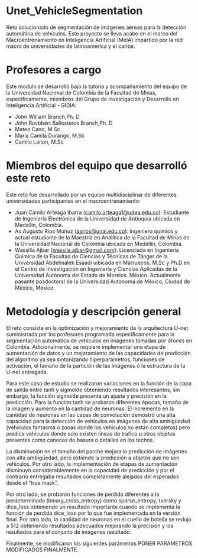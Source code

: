 # Unet_VehicleSegmentation
Reto solucionado de segmentación de imágenes aéreas para la detección automática de vehículos. Este proyecto se lleva acabo en el marco del Macroentrenamiento en Inteligencia Artificial (MeIA) impartido por la red macro de universidades de latinoamerica y el caribe. 

# Profesores a cargo
Este modulo se desarrolló bajo la tutoría y acompañamiento del equipo de la Universidad Nacional de Colombia de la Facultad de Minas, especificamente, miembros del Grupo de Investigación y Desarrollo en Inteligencia Artificial - GIDIA:

- John William Branch,Ph. D
- John Rovbbert Ballesteros Branch,Ph. D
- Mateo Cano, M.Sc
- Maria Camila Durango, M.Sc
- Camilo Laiton, M.Sc

# Miembros del equipo que desarrolló este reto

Este reto fue desarrollado por un equipo multidisciplinar de diferentes universidades participantes en el macroentrenamiento:

-	Juan Camilo Arteaga Ibarra (camilo.arteaga1@udea.edu.co): Estudiante de Ingeniería Electrónica de la Universidad de Antioquia ubicada en Medellín, Colombia.
-	As Augusto Rios Muñoz (aarios@unal.edu.co): Ingeniero químico y actual estudiante de la Maestría en Analítica de la Facultad de Minas de la Universidad Nacional de Colombia ubicada en Medellín, Colombia.
-	Wassilla Ajbar (wassila.ajbar@gmail.com): Licenciada en Ingeniería Quimica de la Facultad de Ciencias y Técnicas de Tánger de la Universidad Abdelmalek Esaadi uibicada en Marruecos. M.Sc y Ph.D en el Centro de Investigación en Ingeniería y Ciencias Aplicadas de la Universidad Autónoma del Estado de Morelos. México. Actualmente pasante posdoctoral de la Universidad Autonoma de México, Ciudad de México, México.

# Metodología y descripción general

El reto consiste en la optimización y mejoramiento de la arquitectura U-net suministrada por los profesores programada específicamente para la segmentación automática de vehículos en imágenes tomadas por drones en Colombia. Adicionalmente, se requiere implementar una etapa de aumentación de datos y un mejoramiento de las capacidades de predicción del algoritmo ya sea sintonizando hiperparametros, funciones de activación, el tamaño de la partición de las imágenes ó la estructura de la U-net entregada. 

Para este caso de estudio se realizaron variaciones en la función de la capa de salida entre tanh y sigmoide obteniendo resultados interesantes, sin embargo, la función sigmoide presenta un ajuste y precisión en la predicción. Para la función tanh se probaron diferentes épocas, tamaño de la imagen y aumento en la cantidad de neuronas. El incremento en la cantidad de neuronas en las capas de convolución demostró una alta capacidad para la detección de vehículos en imágenes de alta ambigüedad (vehículos fantasma o zonas donde los vehículos no están completos) pero predice vehículos donde solo existen líneas de trafico u otros objetos presentes como canecas de basura o detalles en los techos. 

La disminución en el tamaño del parche mejora la predicción de imágenes con alta ambigüedad, pero extiende la predicción a objetos que no son vehículos. Por otro lado, la implementación de etapas de aumentación disminuyó considerablemente en la capacidad de predicción y por el contrarió entregaba resultados completamente alejados del esperados desde el “true mask”.

Por otro lado, se probaron funciones de perdida diferentes a la predeterminada (binary_cross_entropy) como sparse_entropy, tversky y dice_loss obteniendo un resultado importante cuando se implementa la función de perdida dice_loss por lo que fue implementada en la versión final. Por otro lado, la cantidad de neuronas en el cuello de botella se redujo a 512 obteniendo resultados adecuados mejorando la precisión y los resultados para el conjunto de imágenes resultado. 

Finalmente, se modificaron los siguientes parámetros PONER PARAMETROS MODIFICADOS FINALMENTE.

